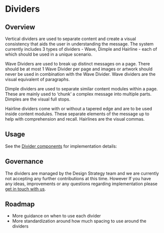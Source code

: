 # Dividers

## Overview

Vertical dividers are used to separate content and create a visual consistency that aids the user in understanding the message. The 
system currently includes 3 types of dividers - Wave, Dimple and Hairline - each of which should be used in a unique scenario.

Wave Dividers are used to break up distinct messages on a page. There should be at most 1 Wave Divider per page and images 
or artwork should never be used in combination with the Wave Divider. Wave dividers are the visual equivalent of paragraphs.

Dimple dividers are used to separate similar content modules within a page. These are mainly used to ‘chunk’ a complex message 
into multiple parts. Dimples are the visual full stops.

Hairline dividers come with or without a tapered edge and are to be used inside content modules. These separate elements of 
the message up to help with comprehension and recall. Hairlines are the visual commas.


## Usage

See the [Divider components](ref:///components/index.html#dividers) for implementation details:


## Governance

The dividers are managed by the Design Strategy team and we are currently not accepting any further contributions at this 
time. However If you have any ideas, improvements or any questions regarding implementation please [get in touch with us](/contact.md).


## Roadmap

* More guidance on when to use each divider
* More standardization around how much spacing to use around the dividers
